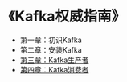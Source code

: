 # 《Kafka权威指南》

* 第一章：初识Kafka
* 第二章：安装Kafka
* [第三章：Kafka生产者](https://github.com/benny201/Backend-Note/tree/master/Kafka权威指南/第三章：Kafka生产者)
* [第四章：Kafka消费者](hhttps://github.com/benny201/Backend-Note/tree/master/Kafka权威指南/第四章：Kafka消费者)
